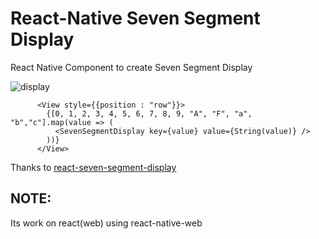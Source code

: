 # React-Native Seven Segment Display

React Native Component to create Seven Segment Display

![display](https://raw.githubusercontent.com/z0h4n/react-seven-segment-display/HEAD/image.png)

```
      <View style={{position : "row"}}>
        {[0, 1, 2, 3, 4, 5, 6, 7, 8, 9, "A", "F", "a", "b","c"].map(value => (
          <SevenSegmentDisplay key={value} value={String(value)} />
        ))}
      </View>
```
Thanks to [react-seven-segment-display](https://www.npmjs.com/package/react-seven-segment-display)

## NOTE: 
Its work on react(web) using react-native-web